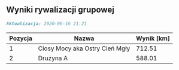 ## Wyniki rywalizacji grupowej

```markdown
Aktualizacja: 2020-06-16 21:21
```

Pozycja | Nazwa | Wynik [km] |
------------ | -------------  | -------------
 1 |Ciosy Mocy aka Ostry Cień Mgły | 712.51 
 2 |Drużyna A | 588.01